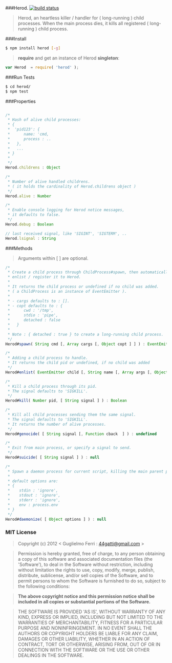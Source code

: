 ###Herod.
[![build status](https://travis-ci.org/rootslab/herod.png?branch=master)](https://travis-ci.org/rootslab/herod)
> Herod, an heartless killer / handler for ( long-running ) child processes.
> When the main process dies, it kills all registered ( long-running ) child process.

###Install

```bash
$ npm install herod [-g]
```

> __require__ and get an instance of Herod __singleton__:

```javascript
var Herod  = require( 'herod' );
```

###Run Tests

```bash
$ cd herod/
$ npm test
```
###Properties

```javascript

/*
 * Hash of alive child processes:
 * {
 *  'pid123': {
 *      name: 'cmd,
 *      process : .. 
 *   },
 *   ...
 * }
 * 
 */
Herod.childrens : Object

/*
 * Number of alive handled childrens.
 * ( it holds the cardinality of Herod.childrens object )
 */
Herod.alive : Number

/*
 * Enable console logging for Herod notice messages,
 * it defaults to false.
 */
Herod.debug : Boolean

// last received signal, like 'SIGINT', 'SIGTERM', ..
Herod.lsignal : String
```

###Methods

> Arguments within [ ] are optional.

```javascript
/*
 * Create a child process through ChildProcess#spawn, then automatically
 * enlist / register it to Herod.
 * 
 * It returns the child process or undefined if no child was added.
 * ( a ChildProcess is an instance of EventEmitter ).
 * 
 * - cargs defaults to : [].
 * - copt defaults to : {
 *      cwd : '/tmp',
 *      stdio : 'pipe',
 *      detached : false
 *   }
 *
 * Note : { detached : true } to create a long-running child process.
 */
Herod#spawn( String cmd [, Array cargs [, Object copt ] ] ) : EventEmitter

/*
 * Adding a child process to handle.
 * It returns the child pid or undefined, if no child was added 
 */
Herod#enlist( EventEmitter child [, String name [, Array args [, Object copt ] ] ] ) : String

/*
 * Kill a child process through its pid.
 * The signal defaults to 'SIGKILL'.
 */
Herod#kill( Number pid, [ String signal ] ) : Boolean

/*
 * Kill all child processes sending them the same signal.
 * The signal defaults to 'SIGKILL'.
 * It returns the number of alive processes.
 */
Herod#genocide( [ String signal [, Function cback  ] ) : undefined

/*
 * Exit from main process, or specify a signal to send.
 */
Herod#suicide( [ String signal ] ) : null

/*
 * Spawn a daemon process for current script, killing the main parent process.
 *
 * default options are:
 * {
 *    stdin : 'ignore',
 *    stdout : 'ignore',
 *    stderr : 'ignore',
 *    env : process.env
 * }
 */
Herod#daemonize( [ Object options ] ) : null

```

### MIT License

> Copyright (c) 2012 &lt; Guglielmo Ferri : 44gatti@gmail.com &gt;

> Permission is hereby granted, free of charge, to any person obtaining
> a copy of this software and associated documentation files (the
> 'Software'), to deal in the Software without restriction, including
> without limitation the rights to use, copy, modify, merge, publish,
> distribute, sublicense, and/or sell copies of the Software, and to
> permit persons to whom the Software is furnished to do so, subject to
> the following conditions:

> __The above copyright notice and this permission notice shall be
> included in all copies or substantial portions of the Software.__

> THE SOFTWARE IS PROVIDED 'AS IS', WITHOUT WARRANTY OF ANY KIND,
> EXPRESS OR IMPLIED, INCLUDING BUT NOT LIMITED TO THE WARRANTIES OF
> MERCHANTABILITY, FITNESS FOR A PARTICULAR PURPOSE AND NONINFRINGEMENT.
> IN NO EVENT SHALL THE AUTHORS OR COPYRIGHT HOLDERS BE LIABLE FOR ANY
> CLAIM, DAMAGES OR OTHER LIABILITY, WHETHER IN AN ACTION OF CONTRACT,
> TORT OR OTHERWISE, ARISING FROM, OUT OF OR IN CONNECTION WITH THE
> SOFTWARE OR THE USE OR OTHER DEALINGS IN THE SOFTWARE.
